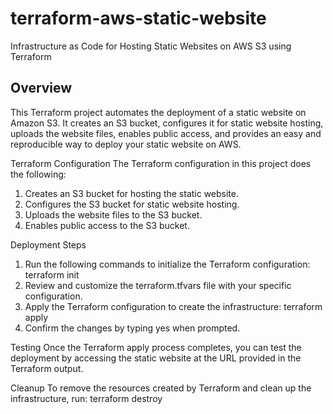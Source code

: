 # terraform-aws-static-website
Infrastructure as Code for Hosting Static Websites on AWS S3 using Terraform

## Overview
This Terraform project automates the deployment of a static website on Amazon S3. It creates an S3 bucket, configures it for static website hosting, uploads the website files, enables public access, and provides an easy and reproducible way to deploy your static website on AWS.

Terraform Configuration
The Terraform configuration in this project does the following:
1. Creates an S3 bucket for hosting the static website.
2. Configures the S3 bucket for static website hosting.
3. Uploads the website files to the S3 bucket.
4. Enables public access to the S3 bucket.

Deployment Steps
1. Run the following commands to initialize the Terraform configuration:
   terraform init
2. Review and customize the terraform.tfvars file with your specific configuration.
3. Apply the Terraform configuration to create the infrastructure:
   terraform apply
4. Confirm the changes by typing yes when prompted.

Testing
Once the Terraform apply process completes, you can test the deployment by accessing the static website at the URL provided in the Terraform output.

Cleanup
To remove the resources created by Terraform and clean up the infrastructure, run:
terraform destroy




